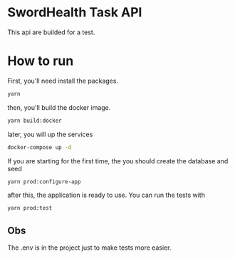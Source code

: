 # SwordHealth Task API

This api are builded for a test.

# How to run

First, you'll need install the packages.

```sh
yarn 
```

then, you'll build the docker image.

```sh
yarn build:docker
```

later, you will up the services

```sh
docker-compose up -d
```

If you are starting for the first time, the you should create the database and seed
```sh
yarn prod:configure-app
```

after this, the application is ready to use. You can run the tests with
```sh
yarn prod:test
```

## Obs
The .env is in the project just to make tests more easier.